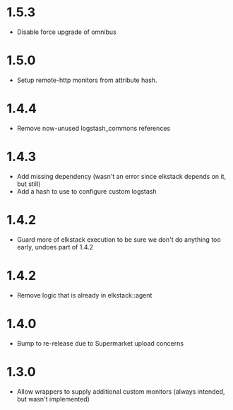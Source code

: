 # 1.5.3

- Disable force upgrade of omnibus

# 1.5.0

- Setup remote-http monitors from attribute hash.

# 1.4.4

- Remove now-unused logstash_commons references

# 1.4.3

- Add missing dependency (wasn't an error since elkstack depends on it, but still)
- Add a hash to use to configure custom logstash

# 1.4.2

- Guard more of elkstack execution to be sure we don't do anything too early, undoes part of 1.4.2

# 1.4.2

- Remove logic that is already in elkstack::agent

# 1.4.0

- Bump to re-release due to Supermarket upload concerns

# 1.3.0

- Allow wrappers to supply additional custom monitors (always intended, but wasn't implemented)
